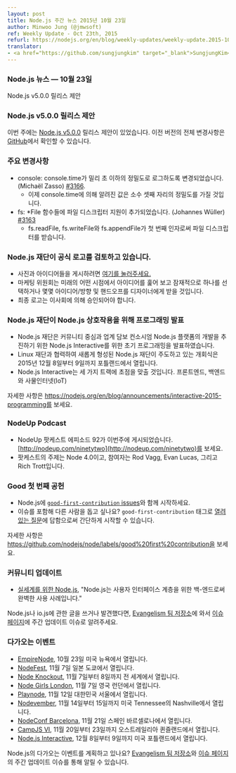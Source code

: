 ```yaml
---
layout: post
title: Node.js 주간 뉴스 2015년 10월 23일
author: Minwoo Jung (@jmwsoft)
ref: Weekly Update - Oct 23th, 2015
refurl: https://nodejs.org/en/blog/weekly-updates/weekly-update.2015-10-23/
translator:
- <a href="https://github.com/sungjungkim" target="_blank">SungjungKim</a>
---
```


<!--
### Node.js News — October 23rd
Node.js v5.0.0 release proposal
-->
### Node.js 뉴스 — 10월 23일
Node.js v5.0.0 릴리스 제안

<!--
### Node.js v5.0.0 release proposal

This week we have one release proposal: [Node.js v5.0.0](https://github.com/nodejs/node/pull/3466). Complete changelog from previous releases can be found [on GitHub](https://github.com/nodejs/node/blob/master/CHANGELOG.md).
-->
### Node.js v5.0.0 릴리스 제안

이번 주에는 [Node.js v5.0.0](https://github.com/nodejs/node/pull/3466) 릴리스 제안이 있었습니다. 이전 버전의 전체 변경사항은 [GitHub](https://github.com/nodejs/node/blob/master/CHANGELOG.md)에서 확인할 수 있습니다.

<!--
### Notable changes

* console: console.time has been changed to log with sub-millisecond accuracy (Michaël Zasso) [#3166](https://github.com/nodejs/node/pull/3166).
  - Values reported by console.time will now have 3 decimals of accuracy added.
* fs: Added file descriptor support to *File functions (Johannes Wüller) [#3163](https://github.com/nodejs/node/pull/3163)
  - fs.readFile, fs.writeFile, and fs.appendFile now also accept a file descriptor as their first argument.
-->
### 주요 변경사항

* console: console.time가 밀리 초 이하의 정밀도로 로그하도록 변경되었습니다. (Michaël Zasso) [#3166](https://github.com/nodejs/node/pull/3166).
  - 이제 console.time에 의해 알려진 값은 소수 셋째 자리의 정밀도를 가질 것입니다.
* fs: *File 함수들에 파일 디스크립터 지원이 추가되었습니다. (Johannes Wüller) [#3163](https://github.com/nodejs/node/pull/3163)
  - fs.readFile, fs.writeFile와 fs.appendFile가 첫 번째 인자로써 파일 디스크립터를 받습니다.

<!--
### Node.js foundation is considering an iteration on the official logo

* [Please click here](https://github.com/nodejs/evangelism/issues/179) to post images and ideas. 
* The Marketing Committee will look over ideas at some point in the future and potentially select one or take some of the ideas/direction and handoff to a designer.
* Final logo will have to be approved by the Board of Directors.
-->
### Node.js 재단이 공식 로고를 검토하고 있습니다.

* 사진과 아이디어들을 게시하려면 [여기를 눌러주세요.](https://github.com/nodejs/evangelism/issues/179)
* 마케팅 위원회는 미래의 어떤 시점에서 아이디어를 훑어 보고 잠재적으로 하나를 선택하거나 몇몇 아이디어/방향 및 핸드오프를 디자이너에게 받을 것입니다.
* 최종 로고는 이사회에 의해 승인되어야 합니다.

<!--
### Node.js foundation announces programming for Node.js interactive

* The Node.js Foundation, a community-led and industry-backed consortium to advance the development of the Node.js platform, announced initial programming for Node.js Interactive. 
* This inaugural event, which is being led by the newly formed Node.js Foundation in cooperation with the Linux Foundation, will be held December 8-9, 2015, in Portland, Ore.
* Node.js Interactive will also focus on three tracks: Frontend, Backend and the Internet of Things (IoT).

See https://nodejs.org/en/blog/announcements/interactive-2015-programming for more information.
-->
### Node.js 재단이 Node.js 상호작용을 위해 프로그래밍 발표

* Node.js 재단은 커뮤니티 중심과 업계 담보 컨소시엄 Node.js 플랫폼의 개발을 추진하기 위한 Node.js Interactive를 위한 초기 프로그래밍을 발표하였습니다.
* Linux 재단과 협력하여 새롭게 형성된 Node.js 재단이 주도하고 있는 개회식은 2015년 12월 8일부터 9일까지 포틀랜드에서 열립니다.
* Node.js Interactive는 세 가지 트랙에 초점을 맞출 것입니다. 프론트엔드, 백엔드와 사물인터넷(IoT)

자세한 사항은 https://nodejs.org/en/blog/announcements/interactive-2015-programming를 보세요.

<!--
### NodeUp Podcast

* NodeUp podcast episode 92 was published this week: [http://nodeup.com/ninetytwo](http://nodeup.com/ninetytwo). 
* The subject of the podcast is Node 4.0 and the participants are Rod Vagg, Evan Lucas, and Rich Trott.
-->
### NodeUp Podcast

* NodeUp 팟케스트 에피소드 92가 이번주에 게시되었습니다. [http://nodeup.com/ninetytwo](http://nodeup.com/ninetytwo)를 보세요.
* 팟케스트의 주제는 Node 4.0이고, 참여자는 Rod Vagg, Evan Lucas, 그리고 Rich Trott입니다.

<!--
### Good First Contribution

* Start getting involved in Node.js with [`good-first-contribution` issues](https://github.com/nodejs/node/labels/good%20first%20contribution). 
* Want to help others with issues? You can start simply, by answering [open questions](https://github.com/nodejs/node/labels/good%20first%20contribution) with `good-first-contribution` tag.

See https://github.com/nodejs/node/labels/good%20first%20contribution for more information.
-->
### Good 첫 번째 공헌

* Node.js에 [`good-first-contribution` issues](https://github.com/nodejs/node/labels/good%20first%20contribution)와 함께 시작하세요.
* 이슈를 포함해 다른 사람을 돕고 싶나요? `good-first-contribution` 태그로 [열려있는 질문](https://github.com/nodejs/node/labels/good%20first%20contribution)에 답함으로써 간단하게 시작할 수 있습니다.

자세한 사항은 https://github.com/nodejs/node/labels/good%20first%20contribution을 보세요.

<!--
### Community Updates

* [Node.js for the Real World](http://www.technology-ebay.de/the-teams/mobile-de/blog/nodejs-real-world), "Node.js as back-end for the user-interface layer is a perfect usecase"

If you have spotted or written something about Node.js, do come over to our [Evangelism team repo](https://github.com/nodejs/evangelism) and suggest it on the [Issues page](https://github.com/nodejs/evangelism/issues), specifically the Weekly Updates issue.
-->
### 커뮤니티 업데이트

* [실세계를 위한 Node.js](http://www.technology-ebay.de/the-teams/mobile-de/blog/nodejs-real-world), "Node.js는 사용자 인터페이스 계층을 위한 백-엔드로써 완벽한 사용 사례입니다."

Node.js나 io.js에 관한 글을 쓰거나 발견했다면, [Evangelism 팀 저장소](https://github.com/nodejs/evangelism)에 와서 [이슈 페이지](https://github.com/nodejs/evangelism/issues)에 주간 업데이트 이슈로 알려주세요.

<!--
### Upcoming Events

* [EmpireNode](http://2015.empirenode.org/), October 23rd at New York, US.
* [NodeFest](http://nodefest.jp/2015/), November 7th at Tokyo, Japan
* [Node Knockout](http://www.nodeknockout.com/), November 7 - 8th, Worldwide
* [Node Girls London](https://nodegirls.typeform.com/to/atW4HR), November 7th at London, UK
* [Playnode](http://playnode.io/), November 12nd at Seoul, South Korea
* [Nodevember](http://nodevember.org/?utm_source=io.js+and+Node.js+News&utm_medium=article), November 14th - 15th at Nashville, Tennessee, US.
* [NodeConf Barcelona](https://ti.to/barcelonajs/nodeconf-barcelona-2015), November 21st at Barcelona, Spain
* [CampJS VI](http://vi.campjs.com), November 20 – 23th at Queensland, Australia
* [Node.js Interactive](http://events.linuxfoundation.org/events/node-interactive), December 8-9th at Portland, US.

Have an event about Node.js coming up? You can put your events here through the [Evangelism team repo](https://github.com/nodejs/evangelism) and announce it in the [Issues page](https://github.com/nodejs/evangelism/issues), specifically the Weekly Updates issue.
-->

### 다가오는 이벤트

* [EmpireNode](http://2015.empirenode.org/), 10월 23일 미국 뉴욕에서 열립니다.
* [NodeFest](http://nodefest.jp/2015/), 11월 7일 일본 도쿄에서 열립니다.
* [Node Knockout](http://www.nodeknockout.com/), 11월 7일부터 8일까지 전 세계에서 열립니다.
* [Node Girls London](https://nodegirls.typeform.com/to/atW4HR), 11월 7일 영국 런던에서 열립니다.
* [Playnode](http://playnode.io/), 11월 12일 대한민국 서울에서 열립니다.
* [Nodevember](http://nodevember.org/?utm_source=io.js+and+Node.js+News&utm_medium=article), 11월 14일부터 15일까지 미국 Tennessee의 Nashville에서 열립니다.
* [NodeConf Barcelona](https://ti.to/barcelonajs/nodeconf-barcelona-2015), 11월 21일 스페인 바르셀로나에서 열립니다.
* [CampJS VI](http://vi.campjs.com), 11월 20일부터 23일까지 오스트레일리아 퀸즐랜드에서 열립니다.
* [Node.js Interactive](http://events.linuxfoundation.org/events/node-interactive), 12월 8일부터 9일까지 미국 포틀랜드에서 열립니다.

Node.js의 다가오는 이벤트를 계획하고 있나요? [Evangelism 팀 저장소](https://github.com/nodejs/evangelism)와 [이슈 페이지](https://github.com/nodejs/evangelism/issues)의 주간 업데이트 이슈를 통해 알릴 수 있습니다.
